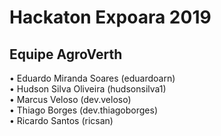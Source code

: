 # Hackaton Expoara 2019

## Equipe AgroVerth

• Eduardo Miranda Soares (eduardoarn) <br />
• Hudson Silva Oliveira (hudsonsilva1) <br />
• Marcus Veloso (dev.veloso) <br />
• Thiago Borges (dev.thiagoborges) <br />
• Ricardo Santos (ricsan) <br />

